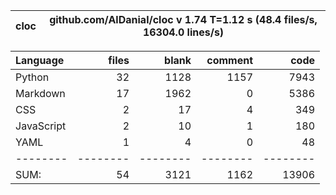 cloc|github.com/AlDanial/cloc v 1.74  T=1.12 s (48.4 files/s, 16304.0 lines/s)
--- | ---

Language|files|blank|comment|code
:-------|-------:|-------:|-------:|-------:
Python|32|1128|1157|7943
Markdown|17|1962|0|5386
CSS|2|17|4|349
JavaScript|2|10|1|180
YAML|1|4|0|48
--------|--------|--------|--------|--------
SUM:|54|3121|1162|13906
